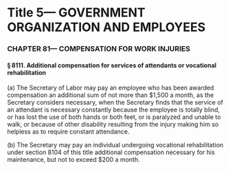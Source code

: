 
# Title 5— GOVERNMENT ORGANIZATION AND EMPLOYEES
### CHAPTER 81— COMPENSATION FOR WORK INJURIES
#### § 8111. Additional compensation for services of attendants or vocational rehabilitation

(a) The Secretary of Labor may pay an employee who has been awarded compensation an additional sum of not more than $1,500 a month, as the Secretary considers necessary, when the Secretary finds that the service of an attendant is necessary constantly because the employee is totally blind, or has lost the use of both hands or both feet, or is paralyzed and unable to walk, or because of other disability resulting from the injury making him so helpless as to require constant attendance.

(b) The Secretary may pay an individual undergoing vocational rehabilitation under section 8104 of this title additional compensation necessary for his maintenance, but not to exceed $200 a month.

